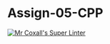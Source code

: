 # Assign-05-CPP
[![Mr Coxall's Super Linter](https://github.com/ICS3U-C-Programming-JulienL/Assign-05-CPP/workflows/Mr%20Coxall's%20Super%20Linter/badge.svg)](https://github.com/ICS3U-C-Programming-JulienL/Assign-05-CPP/actions/)
